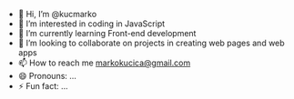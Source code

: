 - 👋 Hi, I’m @kucmarko
- 👀 I’m interested in coding in JavaScript
- 🌱 I’m currently learning Front-end development
- 💞️ I’m looking to collaborate on projects in creating web pages and web apps
- 📫 How to reach me markokucica@gmail.com
- 😄 Pronouns: ...
- ⚡ Fun fact: ...

<!---
kucmarko/kucmarko is a ✨ special ✨ repository because its `README.md` (this file) appears on your GitHub profile.
You can click the Preview link to take a look at your changes.
--->
